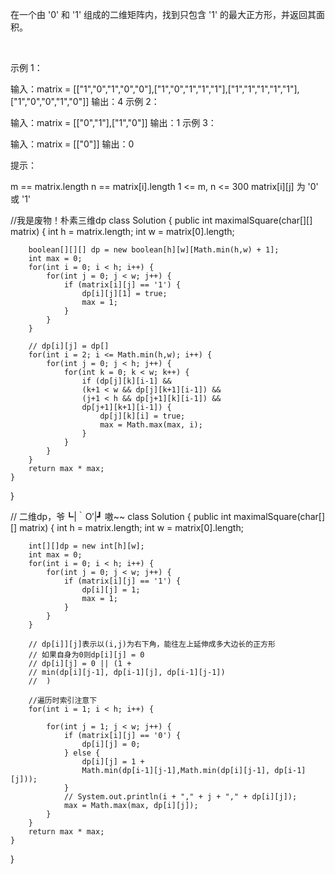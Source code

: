 在一个由 '0' 和 '1' 组成的二维矩阵内，找到只包含 '1' 的最大正方形，并返回其面积。

 

示例 1：


输入：matrix = [["1","0","1","0","0"],["1","0","1","1","1"],["1","1","1","1","1"],["1","0","0","1","0"]]
输出：4
示例 2：


输入：matrix = [["0","1"],["1","0"]]
输出：1
示例 3：

输入：matrix = [["0"]]
输出：0
 

提示：

m == matrix.length
n == matrix[i].length
1 <= m, n <= 300
matrix[i][j] 为 '0' 或 '1'



//我是废物！朴素三维dp
class Solution {
    public int maximalSquare(char[][] matrix) {
        int h = matrix.length;
        int w = matrix[0].length;

        boolean[][][] dp = new boolean[h][w][Math.min(h,w) + 1];
        int max = 0;
        for(int i = 0; i < h; i++) {
            for(int j = 0; j < w; j++) {
                if (matrix[i][j] == '1') {
                    dp[i][j][1] = true;
                    max = 1;
                }
            }
        }

        // dp[i][j] = dp[]
        for(int i = 2; i <= Math.min(h,w); i++) {
            for(int j = 0; j < h; j++) {
                for(int k = 0; k < w; k++) {
                    if (dp[j][k][i-1] &&
                    (k+1 < w && dp[j][k+1][i-1]) &&
                    (j+1 < h && dp[j+1][k][i-1]) &&
                    dp[j+1][k+1][i-1]) {
                        dp[j][k][i] = true;
                        max = Math.max(max, i);
                    }
                }
            }
        }
        return max * max;
    }
}


// 二维dp，爷┗|｀O′|┛ 嗷~~
class Solution {
    public int maximalSquare(char[][] matrix) {
        int h = matrix.length;
        int w = matrix[0].length;

        int[][]dp = new int[h][w];
        int max = 0;
        for(int i = 0; i < h; i++) {
            for(int j = 0; j < w; j++) {
                if (matrix[i][j] == '1') {
                    dp[i][j] = 1;
                    max = 1;
                }
            }
        }

        // dp[i]][j]表示以(i,j)为右下角，能往左上延伸成多大边长的正方形
		// 如果自身为0则dp[i][j] = 0
        // dp[i][j] = 0 || (1 + 
        // min(dp[i][j-1], dp[i-1][j], dp[i-1][j-1])
        //  )
		
		//遍历时索引注意下
        for(int i = 1; i < h; i++) {
            
            for(int j = 1; j < w; j++) {
                if (matrix[i][j] == '0') {
                    dp[i][j] = 0;
                } else {
                    dp[i][j] = 1 + 
                    Math.min(dp[i-1][j-1],Math.min(dp[i][j-1], dp[i-1][j]));
                }
                // System.out.println(i + "," + j + "," + dp[i][j]);
                max = Math.max(max, dp[i][j]);
            }
        }
        return max * max;
    }
}